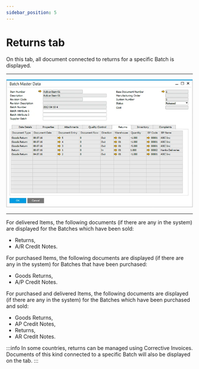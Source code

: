 ```yaml
---
sidebar_position: 5
---
```


# Returns tab

On this tab, all document connected to returns for a specific Batch is displayed.

---

![Batch Master Data](./media/returns-tab/batch-master-data.webp)

---

For delivered Items, the following documents (if there are any in the system) are displayed for the Batches which have been sold:

- Returns,
- A/R Credit Notes.

For purchased Items, the following documents are displayed (if there are any in the system) for Batches that have been purchased:

- Goods Returns,
- A/P Credit Notes.

For purchased and delivered Items, the following documents are displayed (if there are any in the system) for the Batches which have been purchased and sold:

- Goods Returns,
- AP Credit Notes,
- Returns,
- AR Credit Notes.

:::info
    In some countries, returns can be managed using Corrective Invoices. Documents of this kind connected to a specific Batch will also be displayed on the tab.
:::
